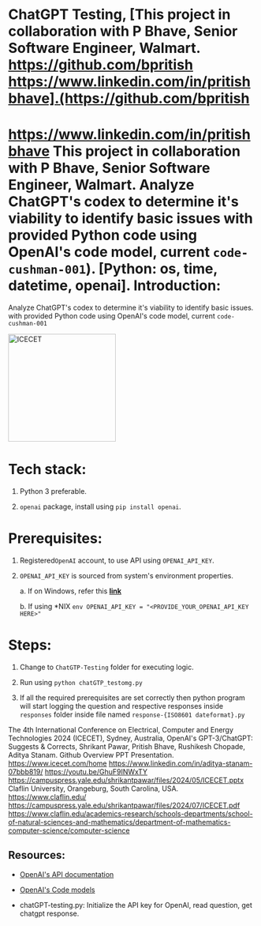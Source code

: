 # ChatGPT Testing, [This project in collaboration with P Bhave, Senior Software Engineer, Walmart. https://github.com/bpritish https://www.linkedin.com/in/pritishbhave].(https://github.com/bpritish
https://www.linkedin.com/in/pritishbhave
This project in collaboration with P Bhave, Senior Software Engineer, Walmart. Analyze ChatGPT's codex to determine it's viability to identify basic issues with provided Python code using OpenAI's code model, current `code-cushman-001`).
[Python: os, time, datetime, openai].
Introduction:
===
Analyze ChatGPT's codex to determine it's viability to identify basic issues.
with provided Python code using OpenAI's code model, current `code-cushman-001`

<img width="218" alt="ICECET" src="https://github.com/spawar2/ChatGPT-Testing/assets/25118302/c62bd8c9-3f41-46ed-a417-98916024b4b2">

Tech stack:
===
1. Python 3 preferable.

2. `openai` package, install using `pip install openai`.


Prerequisites:
===
1. Registered`OpenAI` account, to use API using `OPENAI_API_KEY`.

2. `OPENAI_API_KEY` is sourced from system's environment properties.

	a. If on Windows, refer this [__link__](https://docs.oracle.com/en/database/oracle/machine-learning/oml4r/1.5.1/oread/creating-and-modifying-environment-variables-on-windows.html)

	b. If using \*NIX `env OPENAI_API_KEY = "<PROVIDE_YOUR_OPENAI_API_KEY HERE>"`


Steps:
===
1. Change to `ChatGTP-Testing` folder for executing logic.

2. Run using `python chatGTP_testomg.py`

3. If all the required prerequisites are set correctly then python program will start logging the question and respective responses inside `responses` folder inside file named `response-{ISO8601 dateformat}.py`

The 4th International Conference on Electrical, Computer and Energy Technologies 2024 (ICECET), Sydney, Australia, OpenAI's GPT-3/ChatGPT: Suggests & Corrects, Shrikant Pawar, Pritish Bhave, Rushikesh Chopade, Aditya Stanam. Github Overview PPT Presentation.
https://www.icecet.com/home
https://www.linkedin.com/in/aditya-stanam-07bbb819/
https://youtu.be/GhuF9INWxTY
https://campuspress.yale.edu/shrikantpawar/files/2024/05/ICECET.pptx
Claflin University, Orangeburg, South Carolina, USA. 
https://www.claflin.edu/
https://campuspress.yale.edu/shrikantpawar/files/2024/07/ICECET.pdf
https://www.claflin.edu/academics-research/schools-departments/school-of-natural-sciences-and-mathematics/department-of-mathematics-computer-science/computer-science

Resources:
---
- [OpenAI's API documentation](https://platform.openai.com/docs/api-reference/introduction)
- [OpenAI's Code models](https://platform.openai.com/docs/models/codex)

- chatGPT-testing.py: Initialize the API key for OpenAI, read question, get chatgpt response.
